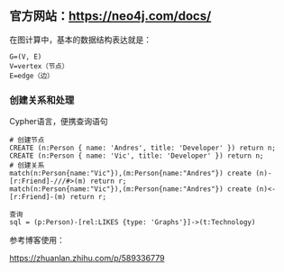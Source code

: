 ## 官方网站：https://neo4j.com/docs/

在图计算中，基本的数据结构表达就是：

```
G=(V, E) 
V=vertex（节点） 
E=edge（边）
```

###  创建关系和处理

Cypher语言，便携查询语句

```shell
# 创建节点
CREATE (n:Person { name: 'Andres', title: 'Developer' }) return n;
CREATE (n:Person { name: 'Vic', title: 'Developer' }) return n;
# 创建关系
match(n:Person{name:"Vic"}),(m:Person{name:"Andres"}) create (n)-[r:Friend]-///#>(m) return r;
match(n:Person{name:"Vic"}),(m:Person{name:"Andres"}) create (n)<-[r:Friend]-(m) return r;

查询
sql = (p:Person)-[rel:LIKES {type: 'Graphs'}]->(t:Technology)
```



参考博客使用：

https://zhuanlan.zhihu.com/p/589336779